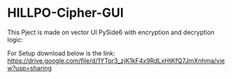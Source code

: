 # HILLPO-Cipher-GUI


This Pject is made on vector UI PySide6 with encryption and decryption logic:

For Setup download below is the link:
https://drive.google.com/file/d/1YTpr3_zjK1kF4x9RdLxHtKfQ7JmXnhma/view?usp=sharing
